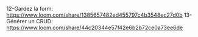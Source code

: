 12-Gardez la form: https://www.loom.com/share/1385657482ed455797c4b3548ec27d0b
13- Générer un CRUD: https://www.loom.com/share/44c20344e57f42e6b2b72ce0a73ee6de